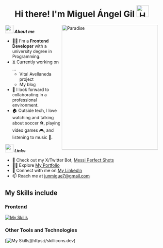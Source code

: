 <h1 align="center"><b>Hi there! I'm Miguel Ángel Gil </b><img src="https://media.tenor.com/V6eqjObT7DQAAAAj/hola.gif" width="39" alt="Hello Gif"></h1>

<img src="https://media0.giphy.com/media/v1.Y2lkPTc5MGI3NjExOTB0b3RpY2NjZW12ano1cGgzbjNjcWtzb2F2d3NqeGwwZnpwMjFweCZlcD12MV9pbnRlcm5hbF9naWZfYnlfaWQmY3Q9Zw/l41m6XWcURxUcKLWE/giphy.gif" align="right" width=317px height=410px alt="Paradise">

<img src="https://media.giphy.com/media/ObNTw8Uzwy6KQ/giphy.gif" width="27px" margin-left="3px"> ***About me***

- 👨‍💻 I'm a **Frontend Developer** with a university degree in Programming.
- ⏳ Currently working on ...
  - Vital Avellaneda project
  - My blog
- 🎯 I look forward to collaborating in a professional environment.
- 🏠 Outside tech, I love watching and talking about soccer ⚽, playing video games 🎮, and listening to music 🎵.

<img src="https://media.giphy.com/media/ObNTw8Uzwy6KQ/giphy.gif" width="27px"> ***Links***
- 🤖 Check out my X/Twitter Bot, <a href="https://github.com/Leumig/messi-perfect-shots">Messi Perfect Shots</a>
- 👨‍💻 Explore <a href="https://miguel-angel-gil.netlify.app/">My Portfolio</a>
- 💼 Connect with me on <a href="https://www.linkedin.com/in/gil-miguel-angel/">My LinkedIn</a>
- 📫 Reach me at <a href="junmigue7@gmail.com">junmigue7@gmail.com</a>

##  My Skills include

<h3> Frontend </h3>

[![My Skills](https://skillicons.dev/icons?i=html,css,js,ts,angular,astro,tailwind,bootstrap)](https://skillicons.dev)

<h3> Other Tools and Technologies </h3>

[![My Skills](https://skillicons.dev/icons?i=git,firebase,mysql,php,nodejs,postman,dotnet,cs,)](https://skillicons.dev)
